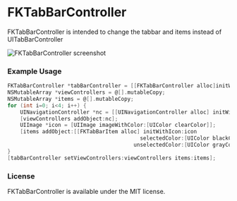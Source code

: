 FKTabBarController
==================
FKTabBarController is intended to change the tabbar and items instead of UITabBarController

![FKTabBarController screenshot](https://raw.github.com/chion/FKTabBarController/master/Demo/screenshot.png "Screenshot")

### Example Usage

```objective-c
FKTabBarController *tabBarController = [[FKTabBarController alloc]initWithNibName:nil bundle:nil];
NSMutableArray *viewControllers = @[].mutableCopy;
NSMutableArray *items = @[].mutableCopy;
for (int i=0; i<4; i++) {
    UINavigationController *nc = [[UINavigationController alloc] initWithRootViewController:[[DemoViewController alloc]initWithNibName:nil bundle:nil]];
    [viewControllers addObject:nc];
    UIImage *icon = [UIImage imageWithColor:[UIColor clearColor]];
    [items addObject:[[FKTabBarItem alloc] initWithIcon:icon
                                          selectedColor:[UIColor blackColor]
                                        unselectedColor:[UIColor grayColor]]];
}
[tabBarController setViewControllers:viewControllers items:items];
```

### License

FKTabBarController is available under the MIT license.
